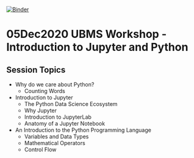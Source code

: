 [![Binder](https://mybinder.org/badge_logo.svg)](https://mybinder.org/v2/gh/darianyang/05Dec2020_UBMS_Workshop/HEAD)

# 05Dec2020 UBMS Workshop - Introduction to Jupyter and Python


## Session Topics

* Why do we care about Python?
    * Counting Words
* Introduction to Jupyter
    - The Python Data Science Ecosystem
    - Why Jupyter
    - Introduction to JupyterLab
    - Anatomy of a Jupyter Notebook
* An Introduction to the Python Programming Language
    * Variables and Data Types
    * Mathematical Operators
    * Control Flow

